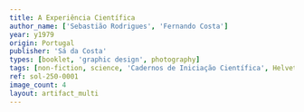 ```yaml
---
title: A Experiência Científica
author_name: ['Sebastião Rodrigues', 'Fernando Costa']
year: y1979
origin: Portugal
publisher: 'Sá da Costa'
types: [booklet, 'graphic design', photography]
tags: [non-fiction, science, 'Cadernos de Iniciação Científica', Helvetica]
ref: sol-250-0001
image_count: 4
layout: artifact_multi
---
```

